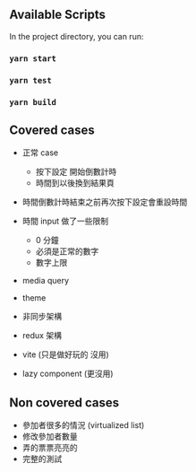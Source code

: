 ## Available Scripts

In the project directory, you can run:

### `yarn start`

### `yarn test`

### `yarn build`

## Covered cases

- 正常 case

  - 按下設定 開始倒數計時
  - 時間到以後換到結果頁

- 時間倒數計時結束之前再次按下設定會重設時間
- 時間 input 做了一些限制
  - 0 分鐘
  - 必須是正常的數字
  - 數字上限
- media query
- theme
- 非同步架構
- redux 架構
- vite (只是做好玩的 沒用)
- lazy component (更沒用)

## Non covered cases

- 參加者很多的情況 (virtualized list)
- 修改參加者數量
- 弄的票票亮亮的
- 完整的測試
